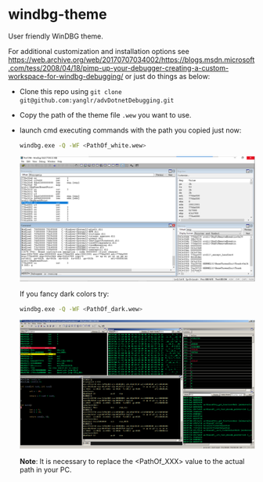 # windbg-theme
User friendly WinDBG theme.

For additional customization and installation options see <https://web.archive.org/web/20170707034002/https://blogs.msdn.microsoft.com/tess/2008/04/18/pimp-up-your-debugger-creating-a-custom-workspace-for-windbg-debugging/> or just do things as below:

- Clone this repo using `git clone git@github.com:yanglr/advDotnetDebugging.git`
- Copy the path of the theme file `.wew` you want to use.
- launch cmd executing commands with the path you copied just now:

    ```bash
    windbg.exe -Q -WF <PathOf_white.wew>
    ```

    ![Alt text](windbg-w.png?raw=true "WinDBG theme")


    If you fancy dark colors try:

    ```bash
    windbg.exe -Q -WF <PathOf_dark.wew>
    ```

    ![Alt text](windbg.png?raw=true "WinDBG theme")

    **Note**: It is necessary to replace the <PathOf_XXX> value to the actual path in your PC.
